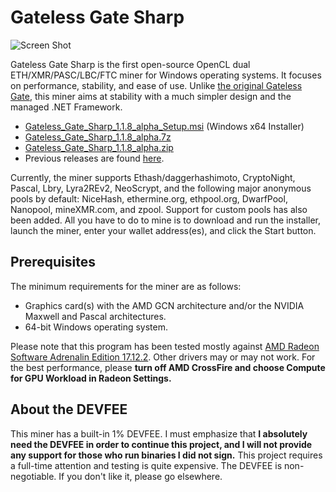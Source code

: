 # Gateless Gate Sharp

![Screen Shot](https://i.imgur.com/uIvlDUv.png)

Gateless Gate Sharp is the first open-source OpenCL dual ETH/XMR/PASC/LBC/FTC miner for Windows operating systems. It focuses on performance, stability, and ease of use.
Unlike [the original Gateless Gate](https://github.com/zawawawa/gatelessgate), this miner aims at stability with a much simpler design and the managed .NET Framework.

* [Gateless_Gate_Sharp_1.1.8_alpha_Setup.msi](https://github.com/zawawawa/GatelessGateSharp/releases/download/v1.1.8-alpha/Gateless_Gate_Sharp_1.1.8_alpha_Setup.msi) (Windows x64 Installer)
* [Gateless_Gate_Sharp_1.1.8_alpha.7z](https://github.com/zawawawa/GatelessGateSharp/releases/download/v1.1.8-alpha/Gateless_Gate_Sharp_1.1.8_alpha.7z)
* [Gateless_Gate_Sharp_1.1.8_alpha.zip](https://github.com/zawawawa/GatelessGateSharp/releases/download/v1.1.8-alpha/Gateless_Gate_Sharp_1.1.8_alpha.zip)
* Previous releases are found [here](https://github.com/zawawawa/GatelessGateSharp/releases).

Currently, the miner supports Ethash/daggerhashimoto, CryptoNight, Pascal, Lbry, Lyra2REv2, NeoScrypt, and the following major anonymous pools by default: NiceHash, ethermine.org, ethpool.org, DwarfPool, Nanopool, mineXMR.com, and zpool. Support for custom pools has also been added. All you have to do to mine is to download and run the installer, launch the miner, enter your wallet address(es), and click the Start button.

## Prerequisites

The minimum requirements for the miner are as follows:

* Graphics card(s) with the AMD GCN architecture and/or the NVIDIA Maxwell and Pascal architectures.
* 64-bit Windows operating system.

Please note that this program has been tested mostly against [AMD Radeon Software Adrenalin Edition 17.12.2](http://support.amd.com/en-us/kb-articles/Pages/Radeon-Software-Adrenalin-Edition-17.12.2-Release-Notes.aspx). Other drivers may or may not work. For the best performance, please **turn off AMD CrossFire and choose Compute for GPU Workload in Radeon Settings.**

## About the DEVFEE

This miner has a built-in 1% DEVFEE. I must emphasize that **I absolutely need the DEVFEE in order to continue this project, and I will not provide any support for those who run binaries I did not sign.** This project requires a full-time attention and testing is quite expensive. The DEVFEE is non-negotiable. If you don't like it, please go elsewhere.
